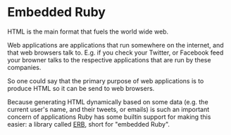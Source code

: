 # Embedded Ruby

HTML is the main format that fuels the world wide web.

Web applications are applications that run somewhere on the internet, and that
web browsers talk to. E.g. if you check your Twitter, or Facebook feed your
browner talks to the respective applications that are run by these companies.

So one could say that the primary purpose of web applications is to produce
HTML so it can be send to web browsers.

Because generating HTML dynamically based on some data (e.g. the current user's
name, and their tweets, or emails) is such an important concern of applications
Ruby has some builtin support for making this easier: a library called
<a href="http://ruby-doc.org/stdlib-2.2.2/libdoc/erb/rdoc/ERB.html">ERB</a>,
short for "embedded Ruby".

